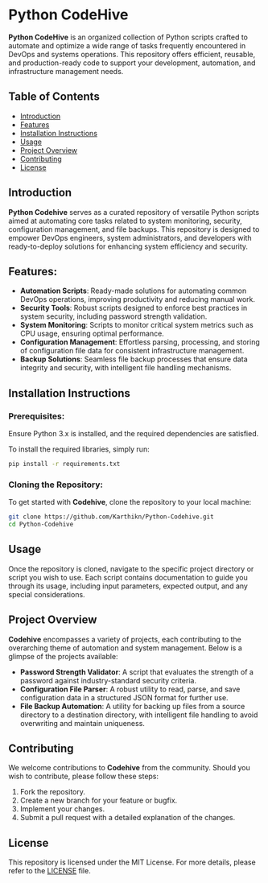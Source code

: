 
# Python CodeHive

**Python CodeHive** is an organized collection of Python scripts crafted to automate and optimize a wide range of tasks frequently encountered in DevOps and systems operations. This repository offers efficient, reusable, and production-ready code to support your development, automation, and infrastructure management needs.

## Table of Contents
- [Introduction](#introduction)
- [Features](#features)
- [Installation Instructions](#installation-instructions)
- [Usage](#usage)
- [Project Overview](#project-overview)
- [Contributing](#contributing)
- [License](#license)


## Introduction
**Python Codehive** serves as a curated repository of versatile Python scripts aimed at automating core tasks related to system monitoring, security, configuration management, and file backups. This repository is designed to empower DevOps engineers, system administrators, and developers with ready-to-deploy solutions for enhancing system efficiency and security.

## Features:
- **Automation Scripts**: Ready-made solutions for automating common DevOps operations, improving productivity and reducing manual work.
- **Security Tools**: Robust scripts designed to enforce best practices in system security, including password strength validation.
- **System Monitoring**: Scripts to monitor critical system metrics such as CPU usage, ensuring optimal performance.
- **Configuration Management**: Effortless parsing, processing, and storing of configuration file data for consistent infrastructure management.
- **Backup Solutions**: Seamless file backup processes that ensure data integrity and security, with intelligent file handling mechanisms.

## Installation Instructions

### Prerequisites:
Ensure Python 3.x is installed, and the required dependencies are satisfied.

To install the required libraries, simply run:

```bash
pip install -r requirements.txt
```

### Cloning the Repository:
To get started with **Codehive**, clone the repository to your local machine:

```bash
git clone https://github.com/Karthikn/Python-Codehive.git
cd Python-Codehive
```

## Usage

Once the repository is cloned, navigate to the specific project directory or script you wish to use. Each script contains documentation to guide you through its usage, including input parameters, expected output, and any special considerations.

## Project Overview

**Codehive** encompasses a variety of projects, each contributing to the overarching theme of automation and system management. Below is a glimpse of the projects available:

- **Password Strength Validator**: A script that evaluates the strength of a password against industry-standard security criteria.
- **Configuration File Parser**: A robust utility to read, parse, and save configuration data in a structured JSON format for further use.
- **File Backup Automation**: A utility for backing up files from a source directory to a destination directory, with intelligent file handling to avoid overwriting and maintain uniqueness.

## Contributing

We welcome contributions to **Codehive** from the community. Should you wish to contribute, please follow these steps:
1. Fork the repository.
2. Create a new branch for your feature or bugfix.
3. Implement your changes.
4. Submit a pull request with a detailed explanation of the changes.

## License

This repository is licensed under the MIT License. For more details, please refer to the [LICENSE](LICENSE) file.